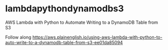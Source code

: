 # lambdapythondynamodbs3
AWS Lambda with Python to Automate Writing to a DynamoDB Table from S3

Follow along
https://aws.plainenglish.io/using-aws-lambda-with-python-to-auto-write-to-a-dynamodb-table-from-s3-ee01da85094

